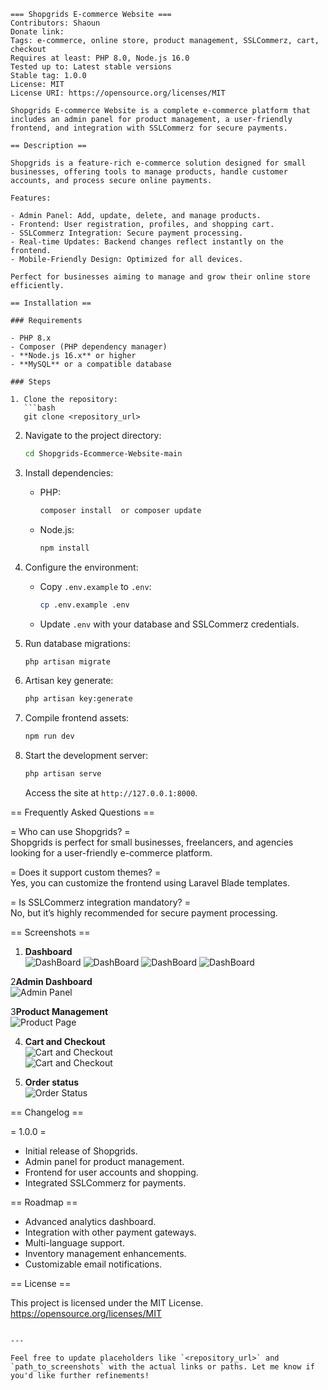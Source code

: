 
```
=== Shopgrids E-commerce Website ===  
Contributors: Shaoun  
Donate link: 
Tags: e-commerce, online store, product management, SSLCommerz, cart, checkout  
Requires at least: PHP 8.0, Node.js 16.0  
Tested up to: Latest stable versions  
Stable tag: 1.0.0  
License: MIT  
License URI: https://opensource.org/licenses/MIT  

Shopgrids E-commerce Website is a complete e-commerce platform that includes an admin panel for product management, a user-friendly frontend, and integration with SSLCommerz for secure payments.  

== Description ==  

Shopgrids is a feature-rich e-commerce solution designed for small businesses, offering tools to manage products, handle customer accounts, and process secure online payments.  

Features:  

- Admin Panel: Add, update, delete, and manage products.  
- Frontend: User registration, profiles, and shopping cart.  
- SSLCommerz Integration: Secure payment processing.  
- Real-time Updates: Backend changes reflect instantly on the frontend.  
- Mobile-Friendly Design: Optimized for all devices.  

Perfect for businesses aiming to manage and grow their online store efficiently.  

== Installation ==  

### Requirements  

- PHP 8.x
- Composer (PHP dependency manager)  
- **Node.js 16.x** or higher  
- **MySQL** or a compatible database  

### Steps  

1. Clone the repository:  
   ```bash  
   git clone <repository_url>  
   ```  
2. Navigate to the project directory:  
   ```bash  
   cd Shopgrids-Ecommerce-Website-main  
   ```  
3. Install dependencies:  
   - PHP:  
     ```bash  
     composer install  or composer update
     ```  
   - Node.js:  
     ```bash  
     npm install  
     ```  
4. Configure the environment:  
   - Copy `.env.example` to `.env`:  
     ```bash  
     cp .env.example .env  
     ```  
   - Update `.env` with your database and SSLCommerz credentials.  

5. Run database migrations:  
   ```bash  
   php artisan migrate  
   ```  
6. Artisan key generate:  
   ```bash  
   php artisan key:generate  
   ```     
7. Compile frontend assets:  
   ```bash  
   npm run dev  
   ```  

8. Start the development server:  
   ```bash  
   php artisan serve  
   ```  
   Access the site at `http://127.0.0.1:8000`.  

== Frequently Asked Questions ==  

= Who can use Shopgrids? =  
Shopgrids is perfect for small businesses, freelancers, and agencies looking for a user-friendly e-commerce platform.  

= Does it support custom themes? =  
Yes, you can customize the frontend using Laravel Blade templates.  

= Is SSLCommerz integration mandatory? =  
No, but it’s highly recommended for secure payment processing.  

== Screenshots ==  

1. **Dashboard**  
   ![DashBoard](public/web_images/Home.png)
   ![DashBoard](public/web_images/middle.png)
   ![DashBoard](public/web_images/middle1.png)
   ![DashBoard](public/web_images/footer.png)

2**Admin Dashboard**  
   ![Admin Panel](public/web_images/Admin_dash.png)  

3**Product Management**  
   ![Product Page](public/web_images/Product.png)

4. **Cart and Checkout**  
   ![Cart and Checkout](public/web_images/Cart_list.png)  
   ![Cart and Checkout](public/web_images/Checkout_page.png)

4. **Order status**  
   ![Order Status](public/web_images/order_status.png)

== Changelog ==  

= 1.0.0 =  
- Initial release of Shopgrids.  
- Admin panel for product management.  
- Frontend for user accounts and shopping.  
- Integrated SSLCommerz for payments.  

== Roadmap ==  

- Advanced analytics dashboard.  
- Integration with other payment gateways.  
- Multi-language support.  
- Inventory management enhancements.  
- Customizable email notifications.  

== License ==  

This project is licensed under the MIT License.  
https://opensource.org/licenses/MIT  
```  

---

Feel free to update placeholders like `<repository_url>` and `path_to_screenshots` with the actual links or paths. Let me know if you'd like further refinements!
